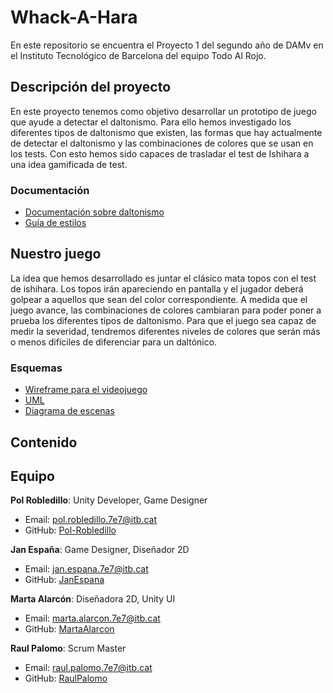 # Whack-A-Hara

En este repositorio se encuentra el Proyecto 1 del segundo año de DAMv en el Instituto Tecnológico de Barcelona del equipo Todo Al Rojo.

## Descripción del proyecto

En este proyecto tenemos como objetivo desarrollar un prototipo de juego que ayude a detectar el daltonismo. Para ello hemos investigado los diferentes tipos de daltonismo que existen, las formas que hay actualmente de detectar el daltonismo y las combinaciones de colores que se usan en los tests. Con esto hemos sido capaces de trasladar el test de Ishihara a una idea gamificada de test.

### Documentación
- [Documentación sobre daltonismo](https://docs.google.com/document/d/1rUloU6iC5ZZ8AF271Kn5ATTJiayniCXy2d3W1Tua7Kc/edit?usp=sharing)
- [Guía de estilos](https://docs.google.com/document/d/1GnE_0E84Sk9iOk6OEpGW-ho_ddcWyVczH7baiDo_wUE/edit?usp=sharing)

## Nuestro juego

La idea que hemos desarrollado es juntar el clásico mata topos con el test de ishihara. Los topos irán apareciendo en pantalla y el jugador deberá golpear a aquellos que sean del color correspondiente. A medida que el juego avance, las combinaciones de colores cambiaran para poder poner a prueba los diferentes tipos de daltonismo. Para que el juego sea capaz de medir la severidad, tendremos diferentes niveles de colores que serán más o menos difíciles de diferenciar para un daltónico.

### Esquemas
- [Wireframe para el videojuego](https://www.figma.com/design/eVLZ8N815d3DshVDXGYZlJ/WireFrame_WhackAHara?node-id=0-1&t=4dZ0wU0cA8BsdqMu-1)
- [UML](https://drive.google.com/file/d/1XSSzMD1h5LHBmjE0xDLkk-9_ODv5BncK/view?usp=sharing)
- [Diagrama de escenas](https://www.canva.com/design/DAGUlQ0U0Do/Dr2J10S32qzlvlbED1L-sw/edit?utm_content=DAGUlQ0U0Do&utm_campaign=designshare&utm_medium=link2&utm_source=sharebutton)

## Contenido

## Equipo
**Pol Robledillo**:    Unity Developer, Game Designer  
- Email: pol.robledillo.7e7@itb.cat  
- GitHub: [Pol-Robledillo](https://github.com/Pol-Robledillo)  

**Jan España**:       Game Designer, Diseñador 2D  
- Email: jan.espana.7e7@itb.cat  
- GitHub: [JanEspana](https://github.com/JanEspana)  

**Marta Alarcón**:    Diseñadora 2D, Unity UI  
- Email: marta.alarcon.7e7@itb.cat  
- GitHub: [MartaAlarcon](https://github.com/MartaAlarcon)  

**Raul Palomo**:      Scrum Master  
- Email: raul.palomo.7e7@itb.cat  
- GitHub: [RaulPalomo](https://github.com/RaulPalomo)  
